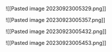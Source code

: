 
![[Pasted image 20230923005329.png]]

![[Pasted image 20230923005357.png]]

![[Pasted image 20230923005432.png]]

![[Pasted image 20230923005453.png]]

